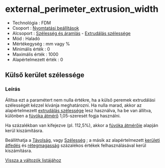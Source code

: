 # external\_perimeter\_extrusion\_width

* Technológia : FDM
* Csoport : [Nyomtatási beállítások](../../konfig/print_settings.md)
* Alcsoport : [Szélesség és áramlás](../../beallitasok/print_settings.md#largeur-et-débit) - [Extrudálás szélessége](external_perimeter_extrusion_width.md)
* Mód : Haladó
* Mértékegység : mm vagy %
* Minimális érték :  0
* Maximális érték :  1000
* Alapértelmezett érték : 0

## Külső kerület szélessége

### Leírás

Állítsa ezt a paramétert nem nulla értékre, ha a külső peremek extrudálási szélességét kézzel kívánja meghatározni. Ha nulla marad, akkor az alapértelmezett [extrudálás szélessége](extrusion_width.md) lesz használva, ha be van állítva, különben a [fúvóka átmérő](nozzle_diameter.md) 1,05-szeresét fogja használni.

Ha százalékban van kifejezve \(pl. 112,5%\), akkor a [fúvóka átmérője](nozzle_diameter.md) alapján kerül kiszámításra.

Beállíthatja a [Távolság](external_perimeter_extrusion_spacing.md), vagy [Szélesség](external_perimeter_extrusion_width.md) ; a másik az alapértelmezett [kerületi átfedés](perimeter_overlap.md) és [rétegmagasság](layer_height.md) százalékos értékek felhasználásával kerül kiszámításra.

[Vissza a változók listájához](/)

